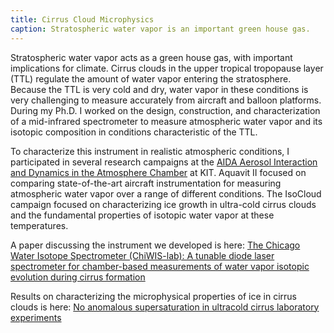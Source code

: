 ```yaml
---
title: Cirrus Cloud Microphysics
caption: Stratospheric water vapor is an important green house gas. 
---
```

Stratospheric water vapor acts as a green house gas, with important implications for climate. Cirrus clouds in the upper tropical tropopause layer (TTL) 
regulate the amount of water vapor entering the stratosphere. 
Because the TTL is very cold and dry, water vapor in these conditions is very challenging to measure accurately from aircraft and balloon platforms. 
During my Ph.D. I worked on the design, construction, and characterization of a mid-infrared spectrometer to measure atmospheric water vapor and its isotopic composition in conditions characteristic of the TTL. 

To characterize this instrument in realistic atmospheric conditions, I participated in several research campaigns at the 
[AIDA Aerosol Interaction and Dynamics in the Atmosphere Chamber](https://www.imk-aaf.kit.edu/73.php) at KIT.
Aquavit II focused on comparing state-of-the-art aircraft instrumentation for measuring atmospheric water vapor over a range of different conditions. 
The IsoCloud campaign focused on characterizing ice growth in ultra-cold cirrus clouds and the fundamental properties of isotopic water vapor at these temperatures.

A paper discussing the instrument we developed is here:
[The Chicago Water Isotope Spectrometer (ChiWIS-lab): A tunable diode laser spectrometer for chamber-based measurements of water vapor isotopic evolution during cirrus formation](https://aip.scitation.org/doi/10.1063/1.5139244)

Results on characterizing the microphysical properties of ice in cirrus clouds is here:
[No anomalous supersaturation in ultracold cirrus laboratory experiments](https://acp.copernicus.org/articles/20/1089/2020/)
